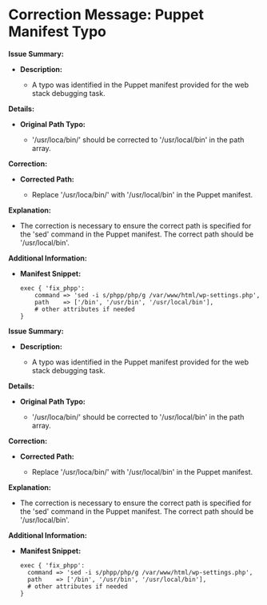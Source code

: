 
# Correction Message: Puppet Manifest Typo

**Issue Summary:**

- **Description:**

    - A typo was identified in the Puppet manifest provided for the web stack debugging task.

**Details:**

- **Original Path Typo:**

    - '/usr/loca/bin/' should be corrected to '/usr/local/bin' in the path array.

**Correction:**

- **Corrected Path:**

    - Replace '/usr/loca/bin/' with '/usr/local/bin' in the Puppet manifest.

**Explanation:**

- The correction is necessary to ensure the correct path is specified for the 'sed' command in the Puppet manifest. The correct path should be '/usr/local/bin'.


**Additional Information:**

- **Manifest Snippet:**

    ```puppet
    exec { 'fix_phpp':
        command => 'sed -i s/phpp/php/g /var/www/html/wp-settings.php',
        path    => ['/bin', '/usr/bin', '/usr/local/bin'],
        # other attributes if needed
    }

**Issue Summary:**

- **Description:**

  - A typo was identified in the Puppet manifest provided for the web stack debugging task.

**Details:**

- **Original Path Typo:**

  - '/usr/loca/bin/' should be corrected to '/usr/local/bin' in the path array.

**Correction:**

- **Corrected Path:**

  - Replace '/usr/loca/bin/' with '/usr/local/bin' in the Puppet manifest.

**Explanation:**

- The correction is necessary to ensure the correct path is specified for the 'sed' command in the Puppet manifest. The correct path should be '/usr/local/bin'.


**Additional Information:**

- **Manifest Snippet:**

  ```puppet
  exec { 'fix_phpp':
    command => 'sed -i s/phpp/php/g /var/www/html/wp-settings.php',
    path    => ['/bin', '/usr/bin', '/usr/local/bin'],
    # other attributes if needed
  }
